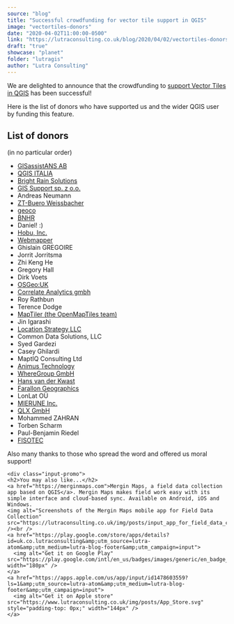 ```yaml
---
source: "blog"
title: "Successful crowdfunding for vector tile support in QGIS"
image: "vectortiles-donors"
date: "2020-04-02T11:00:00-0500"
link: "https://lutraconsulting.co.uk/blog/2020/04/02/vectortiles-donors/"
draft: "true"
showcase: "planet"
folder: "lutragis"
author: "Lutra Consulting"
---
```


<p>We are delighted to announce that the crowdfunding to <a href="https://www.lutraconsulting.co.uk/crowdfunding/vectortile-qgis/">support Vector Tiles in QGIS</a> has been successful!</p>

<p>Here is the list of donors who have supported us and the wider QGIS user by funding this feature.</p>

<!-- more -->

<h2 id="list-of-donors">List of donors</h2>
<p>(in no particular order)</p>

<ul>
  <li><a href="http://www.gisassistans.se/">GISassistANS AB</a></li>
  <li><a href="https://www.lutraconsulting.co.uk/blog/categories/qgis/qgis.it">QGIS ITALIA</a></li>
  <li><a href="https://www.brightrain.com/">Bright Rain Solutions</a></li>
  <li><a href="https://gis-support.pl/">GIS Support sp. z o.o.</a></li>
  <li>Andreas Neumann</li>
  <li><a href="https://www.zt-weissbacher.at/">ZT-Buero Weissbacher</a></li>
  <li><a href="http://geoco.nl/">geoco</a></li>
  <li><a href="https://bnhr.xyz/">BNHR</a></li>
  <li>Daniel! :)</li>
  <li><a href="https://hobu.co/">Hobu, Inc.</a></li>
  <li><a href="http://webmapper.net/">Webmapper</a></li>
  <li>Ghislain GREGOIRE</li>
  <li>Jorrit Jorritsma</li>
  <li>Zhi Keng He</li>
  <li>Gregory Hall</li>
  <li>Dirk Voets</li>
  <li><a href="https://uk.osgeo.org/">OSGeo:UK</a></li>
  <li><a href="https://correlate.at/">Correlate Analytics gmbh</a></li>
  <li>Roy Rathbun</li>
  <li>Terence Dodge</li>
  <li><a href="https://www.maptiler.com/">MapTiler (the OpenMapTiles team)</a></li>
  <li>Jin Igarashi</li>
  <li><a href="https://locationstrategyllc.com/">Location Strategy LLC</a></li>
  <li>Common Data Solutions, LLC</li>
  <li>Syed Gardezi</li>
  <li>Casey Ghilardi</li>
  <li>MaptIQ Consulting Ltd</li>
  <li><a href="http://www.animustech.com/">Animus Technology</a></li>
  <li><a href="https://wheregroup.com/">WhereGroup GmbH</a></li>
  <li><a href="https://twitter.com/hansakwast?s=20">Hans van der Kwast</a></li>
  <li><a href="http://fargeo.com/">Farallon Geographics</a></li>
  <li>LonLat OÜ</li>
  <li><a href="https://mierune.co.jp/">MIERUNE Inc.</a></li>
  <li><a href="https://www.lutraconsulting.co.uk/blog/categories/qgis/qlx-gmbh.de">QLX GmbH</a></li>
  <li>Mohammed ZAHRAN</li>
  <li>Torben Scharm</li>
  <li>Paul-Benjamin Riedel</li>
  <li><a href="https://fisotec.es/">FISOTEC</a></li>
</ul>

<p>Also many thanks to those who spread the word and offered us moral support!</p>

    <div class="input-promo">
    <h2>You may also like...</h2>
    <a href="https://merginmaps.com">Mergin Maps, a field data collection app based on QGIS</a>. Mergin Maps makes field work easy with its simple interface and cloud-based sync. Available on Android, iOS and Windows.
    <img alt="Screenshots of the Mergin Maps mobile app for Field Data Collection" src="https://lutraconsulting.co.uk/img/posts/input_app_for_field_data_collection.jpg" /><br />
    <a href="https://play.google.com/store/apps/details?id=uk.co.lutraconsulting&amp;utm_source=lutra-atom&amp;utm_medium=lutra-blog-footer&amp;utm_campaign=input">
      <img alt="Get it on Google Play" src="https://play.google.com/intl/en_us/badges/images/generic/en_badge_web_generic.png" width="180px" />
    </a>
    <a href="https://apps.apple.com/us/app/input/id1478603559?ls=1&amp;utm_source=lutra-atom&amp;utm_medium=lutra-blog-footer&amp;utm_campaign=input">
      <img alt="Get it on Apple store" src="https://www.lutraconsulting.co.uk/img/posts/App_Store.svg" style="padding-top: 0px;" width="144px" />
    </a>
  </div>
